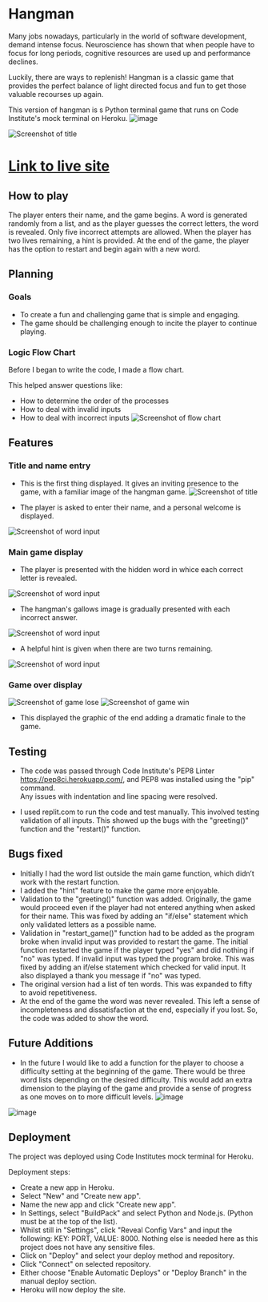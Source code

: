 # Hangman


Many jobs nowadays, particularly in the world of software development, demand intense focus. Neuroscience has shown that when people have to focus
for long periods, cognitive resources are used up and performance declines. 

Luckily, there are ways to replenish! 
Hangman is a classic game that provides the perfect balance of light directed focus and fun to get those valuable recourses up again. 

This version of hangman is s Python terminal game that runs on Code Institute's mock terminal on Heroku.
![image](https://github.com/AndrewHyland757/hangman-game/assets/119887032/cb91f3e5-b43e-4593-b554-db8c9417d192)



![Screenshot of title](assets/images/responsive.jpg)



# [Link to live site](https://hangman-agame-app.herokuapp.com)
## How to play


The player enters their name, and the game begins. A word is generated randomly from a list, and as the player
guesses the correct letters, the word is revealed. Only five incorrect attempts are allowed. When the player
has two lives remaining, a hint is provided. At the end of the game, the player has the option to restart
and begin again with a new word.



## Planning


### Goals


* To create a fun and challenging game that is simple and engaging.
* The game should be challenging enough to incite the player to continue playing.


### Logic Flow Chart


Before I began to write the code, I made a flow chart.


This helped answer questions like:


* How to determine the order of the processes
* How to deal with invalid inputs
* How to deal with incorrect inputs
![Screenshot of flow chart](assets/images/flow_chart.jpg)



## Features


### Title and name entry


* This is the first thing displayed. It gives an inviting presence to the game, with a familiar image of the hangman game.
![Screenshot of title](assets/images/title.jpg)


* The player is asked to enter their name, and a personal welcome is displayed.

![Screenshot of word input](assets/images/welcome.jpg)


### Main game display
* The player is presented with the hidden word in whice each correct letter is revealed.


![Screenshot of word input](assets/images/guess.jpg)


* The hangman's gallows image is gradually presented with each incorrect answer.


![Screenshot of word input](assets/images/incorrect_image.jpg)


* A helpful hint is given when there are two turns remaining.


![Screenshot of word input](assets/images/hint.jpg)


### Game over display
![Screenshot of game lose](assets/images/lose.jpg)
![Screenshot of game win](assets/images/win.jpg)
* This displayed the graphic of the end adding a dramatic finale to the game.


## Testing

* The code was passed through Code Institute's PEP8 Linter https://pep8ci.herokuapp.com/, and PEP8 was installed using the "pip" command.  
  Any issues with indentation and line spacing were resolved.

* I used replit.com to run the code and test manually. This involved testing validation of all inputs.
  This showed up the bugs with the "greeting()" function and the "restart()" function.
  
## Bugs fixed

* Initially I had the word list outside the main game function, which didn’t work with the restart function. 
* I added the "hint" feature to make the game more enjoyable.
* Validation to the "greeting()" function was added. Originally, the game would proceed even if the player had not entered anything when asked for their name.
  This was fixed by adding an "if/else" statement which only validated letters as a possible name.  
* Validation in "restart_game()" function had to be added as the program broke when invalid input was provided to restart the game.
  The initial function restarted the game if the player typed "yes" and did nothing if "no" was typed. If invalid input was typed the program broke.
  This was fixed by adding an if/else statement which checked for valid input. It also displayed a thank you message if "no" was typed.
* The original version had a list of ten words. This was expanded to fifty to avoid repetitiveness.
* At the end of the game the word was never revealed. This left a sense of incompleteness and dissatisfaction at the end, especially if you lost.
  So, the code was added to show the word.  

## Future Additions

* In the future I would like to add a function for the player to choose a difficulty setting at the beginning of the game. There would be three word lists depending on the desired 
  difficulty. This would add an extra dimension to the playing of the game and provide a sense of progress as one moves on to more difficult levels.
![image](https://github.com/AndrewHyland757/hangman-game/assets/119887032/c914976f-17d0-4d2e-aa28-de1b80efc207)

![image](https://github.com/AndrewHyland757/hangman-game/assets/119887032/6e18257c-bf91-4ad0-8ae2-fb4a9ac3b61f)




## Deployment


The project was deployed using Code Institutes mock terminal for Heroku.


Deployment steps:
* Create a new app in Heroku.
* Select "New" and "Create new app".
* Name the new app and click "Create new app".
* In Settings, select "BuildPack" and select Python and Node.js. (Python must be at the top of the list).
* Whilst still in "Settings", click "Reveal Config Vars" and input the following: KEY: PORT, VALUE: 8000. Nothing else is needed here as this project does not have any sensitive files.
* Click on "Deploy" and select your deploy method and repository.
* Click "Connect" on selected repository.
* Either choose "Enable Automatic Deploys" or "Deploy Branch" in the manual deploy section.
* Heroku will now deploy the site.





